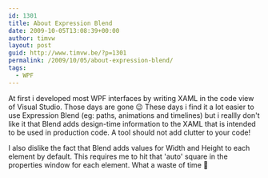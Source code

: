 ```yaml
---
id: 1301
title: About Expression Blend
date: 2009-10-05T13:08:39+00:00
author: timvw
layout: post
guid: http://www.timvw.be/?p=1301
permalink: /2009/10/05/about-expression-blend/
tags:
  - WPF
---
```

At first i developed most WPF interfaces by writing XAML in the code view of Visual Studio. Those days are gone 😉 These days i find it a lot easier to use Expression Blend (eg: paths, animations and timelines) but i reallly don't like it that Blend adds design-time information to the XAML that is intended to be used in production code. A tool should not add clutter to your code!

I also dislike the fact that Blend adds values for Width and Height to each element by default. This requires me to hit that 'auto' square in the properties window for each element. What a waste of time 🙁
